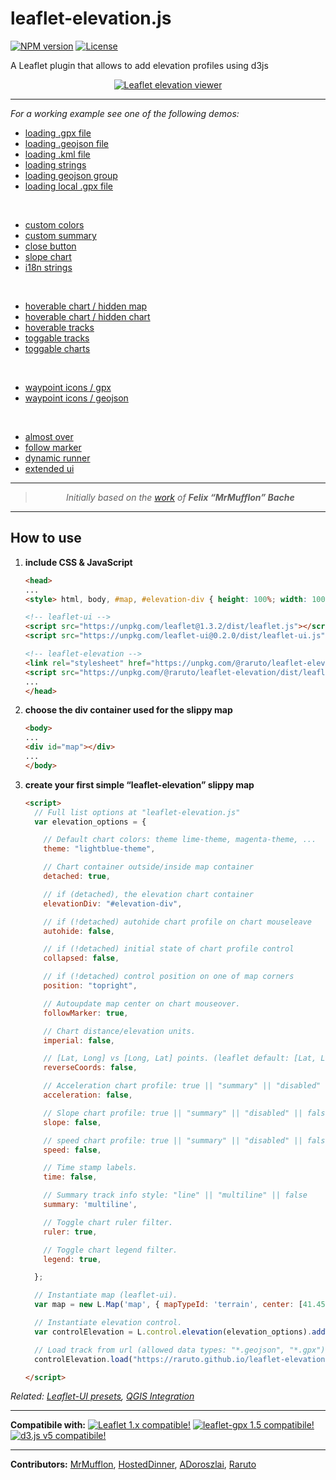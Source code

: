 # leaflet-elevation.js

[![NPM version](https://img.shields.io/npm/v/@raruto/leaflet-elevation.svg?color=red)](https://www.npmjs.com/package/@raruto/leaflet-elevation)
[![License](https://img.shields.io/badge/license-GPL%203-blue.svg?style=flat)](LICENSE)

A Leaflet plugin that allows to add elevation profiles using d3js

<p align="center">
    <a href="https://raruto.github.io/leaflet-elevation/examples/leaflet-elevation_hoverable-tracks.html"><img src="https://raruto.github.io/img/leaflet-elevation.png" alt="Leaflet elevation viewer" /></a>
</p>

---

_For a working example see one of the following demos:_

- [loading .gpx file](https://raruto.github.io/leaflet-elevation/examples/leaflet-elevation.html)
- [loading .geojson file](https://raruto.github.io/leaflet-elevation/examples/leaflet-elevation_geojson-data.html)
- [loading .kml file](https://raruto.github.io/leaflet-elevation/examples/leaflet-elevation_kml-data.html)
- [loading strings](https://raruto.github.io/leaflet-elevation/examples/leaflet-elevation_string-data.html)
- [loading geojson group](https://raruto.github.io/leaflet-elevation/examples/leaflet-elevation_geojson-group.html)
- [loading local .gpx file](https://raruto.github.io/leaflet-elevation/examples/leaflet-elevation_upload-gpx.html)

<br/>

- [custom colors](https://raruto.github.io/leaflet-elevation/examples/leaflet-elevation_custom-theme.html)
- [custom summary](https://raruto.github.io/leaflet-elevation/examples/leaflet-elevation_custom-summary.html)
- [close button](https://raruto.github.io/leaflet-elevation/examples/leaflet-elevation_close-button.html)
- [slope chart](https://raruto.github.io/leaflet-elevation/examples/leaflet-elevation_slope-chart.html)
- [i18n strings](https://raruto.github.io/leaflet-elevation/examples/leaflet-elevation_i18n-strings.html)

<br/>

- [hoverable chart / hidden map](https://raruto.github.io/leaflet-elevation/examples/leaflet-elevation_hidden-map.html)
- [hoverable chart / hidden chart](https://raruto.github.io/leaflet-elevation/examples/leaflet-elevation_hidden-chart.html)
- [hoverable tracks](https://raruto.github.io/leaflet-elevation/examples/leaflet-elevation_hoverable-tracks.html)
- [toggable tracks](https://raruto.github.io/leaflet-elevation/examples/leaflet-elevation_toggable-tracks.html)
- [toggable charts](https://raruto.github.io/leaflet-elevation/examples/leaflet-elevation_toggable-charts.html)

<br/>

- [waypoint icons / gpx](https://raruto.github.io/leaflet-elevation/examples/leaflet-elevation_gpx-waypoints.html)
- [waypoint icons / geojson](https://raruto.github.io/leaflet-elevation/examples/leaflet-elevation_geojson-waypoints.html)

<br/>

- [almost over](https://raruto.github.io/leaflet-elevation/examples/leaflet-elevation_almost-over.html)
- [follow marker](https://raruto.github.io/leaflet-elevation/examples/leaflet-elevation_follow-marker.html)
- [dynamic runner](https://raruto.github.io/leaflet-elevation/examples/leaflet-elevation_dynamic-runner.html)
- [extended ui](https://raruto.github.io/leaflet-elevation/examples/leaflet-elevation_extended-ui.html)

---

<blockquote>
    <p align="center">
        <em>Initially based on the <a href="http://mrmufflon.github.io/Leaflet.Elevation/">work</a> of <strong>Felix “MrMufflon” Bache</strong></em>
    </p>
</blockquote>

---

## How to use

1. **include CSS & JavaScript**
    ```html
    <head>
    ...
    <style> html, body, #map, #elevation-div { height: 100%; width: 100%; padding: 0; margin: 0; } #map { height: 75%; } #elevation-div {	height: 25%; font: 12px/1.5 "Helvetica Neue", Arial, Helvetica, sans-serif; } </style>

    <!-- leaflet-ui -->
    <script src="https://unpkg.com/leaflet@1.3.2/dist/leaflet.js"></script>
    <script src="https://unpkg.com/leaflet-ui@0.2.0/dist/leaflet-ui.js"></script>

    <!-- leaflet-elevation -->
    <link rel="stylesheet" href="https://unpkg.com/@raruto/leaflet-elevation/dist/leaflet-elevation.css" />
    <script src="https://unpkg.com/@raruto/leaflet-elevation/dist/leaflet-elevation.js"></script>
    ...
    </head>
    ```
2. **choose the div container used for the slippy map**
    ```html
    <body>
    ...
    <div id="map"></div>
    ...
    </body>
    ```
3. **create your first simple “leaflet-elevation” slippy map**
    ```html
    <script>
      // Full list options at "leaflet-elevation.js"
      var elevation_options = {

        // Default chart colors: theme lime-theme, magenta-theme, ...
        theme: "lightblue-theme",

        // Chart container outside/inside map container
        detached: true,

        // if (detached), the elevation chart container
        elevationDiv: "#elevation-div",

        // if (!detached) autohide chart profile on chart mouseleave
        autohide: false,

        // if (!detached) initial state of chart profile control
        collapsed: false,

        // if (!detached) control position on one of map corners
        position: "topright",

        // Autoupdate map center on chart mouseover.
        followMarker: true,

        // Chart distance/elevation units.
        imperial: false,

        // [Lat, Long] vs [Long, Lat] points. (leaflet default: [Lat, Long])
        reverseCoords: false,

        // Acceleration chart profile: true || "summary" || "disabled" || false
        acceleration: false,

        // Slope chart profile: true || "summary" || "disabled" || false
        slope: false,

        // speed chart profile: true || "summary" || "disabled" || false
        speed: false,

        // Time stamp labels.
        time: false,

        // Summary track info style: "line" || "multiline" || false
        summary: 'multiline',

        // Toggle chart ruler filter.
        ruler: true,

        // Toggle chart legend filter.
        legend: true,

      };

      // Instantiate map (leaflet-ui).
      var map = new L.Map('map', { mapTypeId: 'terrain', center: [41.4583, 12.7059], zoom: 5 });

      // Instantiate elevation control.
      var controlElevation = L.control.elevation(elevation_options).addTo(map);

      // Load track from url (allowed data types: "*.geojson", "*.gpx")
      controlElevation.load("https://raruto.github.io/leaflet-elevation/examples/via-emilia.gpx");

    </script>
    ```
_Related: [Leaflet-UI presets](https://github.com/raruto/leaflet-ui), [QGIS Integration](https://github.com/faunalia/trackprofile2web)_

---

**Compatibile with:**
[![Leaflet 1.x compatible!](https://img.shields.io/badge/Leaflet-1.3.2-1EB300.svg?style=flat)](http://leafletjs.com/reference.html)
[![leaflet-gpx 1.5 compatibile!](https://img.shields.io/badge/Leaflet%20GPX-1.5.0-1EB300.svg?style=flat)](https://github.com/mpetazzoni/leaflet-gpx)
[![d3.js v5 compatibile!](https://img.shields.io/badge/d3.js-5.15-1EB300.svg?style=flat)](https://www.npmjs.com/package/d3)

---

**Contributors:** [MrMufflon](https://github.com/MrMufflon/Leaflet.Elevation), [HostedDinner](https://github.com/HostedDinner/Leaflet.Elevation), [ADoroszlai](http://ADoroszlai.github.io/joebed/), [Raruto](https://github.com/Raruto/leaflet-elevation)
